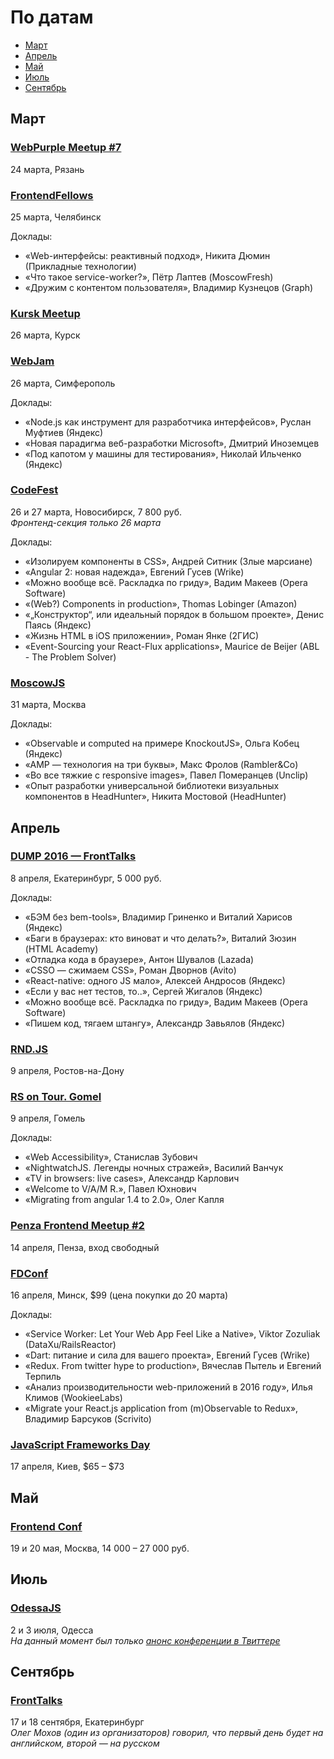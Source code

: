 # По датам

- [Март](#Март)
- [Апрель](#Апрель)
- [Май](#Май)
- [Июль](#Июль)
- [Сентябрь](#Сентябрь)

## Март

### [WebPurple Meetup #7](https://vk.com/webpurple_meetup7)

24 марта, Рязань

### [FrontendFellows](https://frontendfellows.timepad.ru/event/284979/)

25 марта, Челябинск

Доклады:

- «Web-интерфейсы: реактивный подход», Никита Дюмин (Прикладные технологии)
- «Что такое service-worker?», Пётр Лаптев (MoscowFresh)
- «Дружим с контентом пользователя», Владимир Кузнецов (Graph)

### [Kursk Meetup](https://github.com/kurskmeetup/meetups)

26 марта, Курск

### [WebJam](https://events.yandex.ru/events/meetings/26-march-2016/)

26 марта, Симферополь

Доклады:

- «Node.js как инструмент для разработчика интерфейсов», Руслан Муфтиев (Яндекс)
- «Новая парадигма веб-разработки Microsoft», Дмитрий Иноземцев
- «Под капотом у машины для тестирования», Николай Ильченко (Яндекс)

### [CodeFest](http://2016.codefest.ru/)

26 и 27 марта, Новосибирск, 7 800 руб.  
*Фронтенд-секция только 26 марта*

Доклады: 

- «Изолируем компоненты в CSS», Андрей Ситник (Злые марсиане)
- «Angular 2: новая надежда», Евгений Гусев (Wrike)
- «Можно вообще всё. Раскладка по гриду», Вадим Макеев (Opera Software)
- «(Web?) Components in production», Thomas Lobinger (Amazon)
- «„Конструктор“, или идеальный порядок в большом проекте», Денис Паясь (Яндекс)
- «Жизнь HTML в iOS приложении», Роман Янке (2ГИС)
- «Event-Sourcing your React-Flux applications», Maurice de Beijer (ABL - The Problem Solver)

### [MoscowJS](https://moscowjs.timepad.ru/event/308175/)

31 марта, Москва

Доклады:

- «Observable и computed на примере KnockoutJS», Ольга Кобец (Яндекс)
- «AMP — технология на три буквы», Макс Фролов (Rambler&Co)
- «Во все тяжкие с responsive images», Павел Померанцев (Unclip)
- «Опыт разработки универсальной библиотеки визуальных компонентов в HeadHunter», Никита Мостовой (HeadHunter)

## Апрель

### [DUMP 2016 — FrontTalks](http://dump-conf.ru/section/8/)

8 апреля, Екатеринбург, 5 000 руб.

Доклады:

- «БЭМ без bem-tools», Владимир Гриненко и Виталий Харисов (Яндекс)
- «Баги в браузерах: кто виноват и что делать?», Виталий Зюзин (HTML Academy)
- «Отладка кода в браузере», Антон Шувалов (Lazada)
- «CSSO — сжимаем CSS», Роман Дворнов (Avito)
- «React-native: одного JS мало», Алексей Андросов (Яндекс)
- «Если у вас нет тестов, то..», Сергей Жигалов (Яндекс)
- «Можно вообще всё. Раскладка по гриду», Вадим Макеев (Opera Software)
- «Пишем код, тягаем штангу», Александр Завьялов (Яндекс)

### [RND.JS](https://vk.com/rndjs)

9 апреля, Ростов-на-Дону

### [RS on Tour. Gomel](http://gomel.rollingscopes.com/)

9 апреля, Гомель

Доклады:

- «Web Accessibility», Станислав Зубович
- «NightwatchJS. Легенды ночных стражей», Василий Ванчук
- «TV in browsers: live cases», Александр Карлович
- «Welcome to V/A/M R.», Павел Юхнович
- «Migrating from angular 1.4 to 2.0», Олег Капля

### [Penza Frontend Meetup #2](https://vk.com/pfm_2)

14 апреля, Пенза, вход свободный

### [FDConf](http://fdconf.by/)

16 апреля, Минск, $99 (цена покупки до 20 марта)

Доклады:

- «Service Worker: Let Your Web App Feel Like a Native», Viktor Zozuliak (DataXu/RailsReactor)
- «Dart: питание и сила для вашего проекта», Евгений Гусев (Wrike)
- «Redux. From twitter hype to production», Вячеслав Пытель и Евгений Терпиль
- «Анализ производительности web-приложений в 2016 году», Илья Климов (WookieeLabs)
- «Migrate your React.js application from (m)Observable to Redux​», Владимир Барсуков (​Scrivito)

### [JavaScript Frameworks Day](http://frameworksdays.com/event/js-frameworks-day-2016)

17 апреля, Киев, $65 – $73

## Май

### [Frontend Conf](http://frontendconf.ru/)

19 и 20 мая, Москва, 14 000 – 27 000 руб.

## Июль

### [OdessaJS](http://odessajs.org/)

2 и 3 июля, Одесса  
*На данный момент был только [анонс конференции в Твиттере](https://twitter.com/OdessaJS/status/706957901395415040)*

## Сентябрь

### [FrontTalks](http://lanyrd.com/2016/fronttalks2016/)

17 и 18 сентября, Екатеринбург  
*Олег Мохов (один из организаторов) говорил, что первый день будет на английском, второй — на русском*